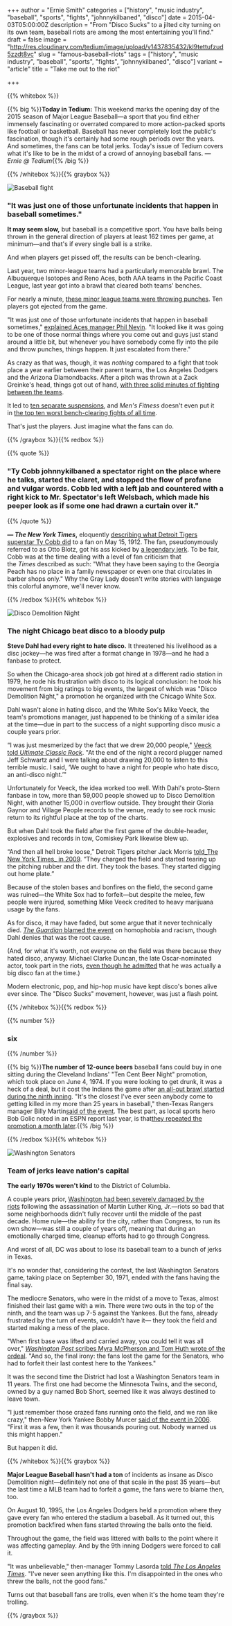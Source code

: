 +++
author = "Ernie Smith"
categories = ["history", "music industry", "baseball", "sports", "fights", "johnnykilbaned", "disco"]
date = 2015-04-03T05:00:00Z
description = "From \"Disco Sucks\" to a jilted city turning on its own team, baseball riots are among the most entertaining you'll find."
draft = false
image = "http://res.cloudinary.com/tedium/image/upload/v1437835432/kl9tettufzud5zzdt8vc"
slug = "famous-baseball-riots"
tags = ["history", "music industry", "baseball", "sports", "fights", "johnnykilbaned", "disco"]
variant = "article"
title = "Take me out to the riot"

+++

{{% whitebox %}}

{{% big %}}**Today in Tedium:** This weekend marks the opening day of the 2015 season of Major League Baseball—a sport that you find either immensely fascinating or overrated compared to more action-packed sports like football or basketball. Baseball has never completely lost the public's fascination, though it's certainly had some rough periods over the years. And sometimes, the fans can be total jerks. Today's issue of Tedium covers what it's like to be in the midst of a crowd of annoying baseball fans. _— Ernie @ Tedium_{{% /big %}}

{{% /whitebox %}}{{% graybox %}}

![Baseball fight](http://res.cloudinary.com/tedium/image/upload/v1437835170/fcint49geqkjkzp7xyaz.jpg)

### "It was just one of those unfortunate incidents that happen in baseball sometimes."

**It may seem slow,** but baseball is a competitive sport. You have balls being thrown in the general direction of players at least 162 times per game, at minimum—and that's if every single ball is a strike.

And when players get pissed off, the results can be bench-clearing.

Last year, two minor-league teams had a particularly memorable brawl. The Albuquerque Isotopes and Reno Aces, both AAA teams in the Pacific Coast League, last year got into a brawl that cleared both teams' benches.

For nearly a minute, [these minor league teams were throwing punches](https://www.youtube.com/watch?v=0ggbnSSMejI). Ten players got ejected from the game.

"It was just one of those unfortunate incidents that happen in baseball sometimes," [explained Aces manager Phil Nevin](http://ftw.usatoday.com/2014/07/minor-league-brawl). "It looked like it was going to be one of those normal things where you come out and guys just stand around a little bit, but whenever you have somebody come fly into the pile and throw punches, things happen. It just escalated from there."

As crazy as that was, though, it was _nothing_ compared to a fight that took place a year earlier between their parent teams, the Los Angeles Dodgers and the Arizona Diamondbacks. After a pitch was thrown at a Zack Greinke's head, things got out of hand, [with three solid minutes of fighting between the teams](https://www.youtube.com/watch?v=Pv2N0kK6zbw).

It led to [ten separate suspensions](http://espn.go.com/mlb/story/_/id/9387158/los-angeles-dodgers-arizona-diamondbacks-brawl-fallout-8-suspended-mlb), and _Men's Fitness_ doesn't even put it in [the top ten worst bench-clearing fights of all time](http://www.mensfitness.com/life/sports/baseball-brawls-10-most-memorable-bench-clearing-fights).

That's just the players. Just imagine what the fans can do.

{{% /graybox %}}{{% redbox %}}

{{% quote %}}
### "Ty Cobb johnnykilbaned a spectator right on the place where he talks, started the claret, and stopped the flow of profane and vulgar words. Cobb led with a left jab and countered with a right kick to Mr. Spectator's left Welsbach, which made his peeper look as if some one had drawn a curtain over it."
{{% /quote %}}

**— _The New York Times_,** eloquently [describing what Detroit Tigers superstar Ty Cobb did](http://timesmachine.nytimes.com/timesmachine/1912/05/16/100534791.html?pageNumber=12) to a fan on May 15, 1912. The fan, pseudonymously referred to as Otto Blotz, got his ass kicked by [a legendary jerk](http://freakonomics.com/2013/01/02/more-on-ty-cobb-from-his-biographers-son-2/). To be fair, Cobb was at the time dealing with a level of fan criticism that the _Times_ described as such: "What they have been saying to the Georgia Peach has no place in a family newspaper or even one that circulates in barber shops only." Why the Gray Lady doesn't write stories with language this colorful anymore, we'll never know.

{{% /redbox %}}{{% whitebox %}}

![Disco Demolition Night](http://res.cloudinary.com/tedium/image/upload/v1437835144/san8ss97bvasfkp9g77u.jpg)

### The night Chicago beat disco to a bloody pulp

**Steve Dahl had every right to hate disco.** It threatened his livelihood as a disc jockey—he was fired after a format change in 1978—and he had a fanbase to protect.

So when the Chicago-area shock job got hired at a different radio station in 1979, he rode his frustration with disco to its logical conclusion: he took his movement from big ratings to big events, the largest of which was "Disco Demolition Night," a promotion he organized with the Chicago White Sox.

Dahl wasn't alone in hating disco, and the White Sox's Mike Veeck, the team's promotions manager, just happened to be thinking of a similar idea at the time—due in part to the success of a night supporting disco music a couple years prior.

“I was just mesmerized by the fact that we drew 20,000 people," [Veeck told _Ultimate Classic Rock_](http://ultimateclassicrock.com/disco-demolition-night/). "At the end of the night a record plugger named Jeff Schwartz and I were talking about drawing 20,000 to listen to this terrible music. I said, ‘We ought to have a night for people who hate disco, an anti-disco night.’"

Unfortunately for Veeck, the idea worked too well. With Dahl's proto-Stern fanbase in tow, more than 59,000 people showed up to Disco Demolition Night, with another 15,000 in overflow outside. They brought their Gloria Gaynor and Village People records to the venue, ready to see rock music return to its rightful place at the top of the charts.

But when Dahl took the field after the first game of the double-header, explosives and records in tow, Comiskey Park likewise blew up.

“And then all hell broke loose,” Detroit Tigers pitcher Jack Morris [told_The New York Times_ in 2009](http://www.nytimes.com/2009/07/05/sports/baseball/05disco.html?_r=0). “They charged the field and started tearing up the pitching rubber and the dirt. They took the bases. They started digging out home plate.”

Because of the stolen bases and bonfires on the field, the second game was ruined—the White Sox had to forfeit—but despite the melee, few people were injured, something Mike Veeck credited to heavy marijuana usage by the fans.

As for disco, it may have faded, but some argue that it never technically died. [_The Guardian_ blamed the event](http://www.theguardian.com/music/musicblog/2009/jun/18/disco-sucks) on homophobia and racism, though Dahl denies that was the root cause.  
  
(And, for what it's worth, not everyone on the field was there because they hated disco, anyway. Michael Clarke Duncan, the late Oscar-nominated actor, took part in the riots, [even though he admitted](http://www.npr.org/blogs/thetwo-way/2012/09/03/160510564/green-mile-actor-michael-clarke-duncan-dies-at-54) that he was actually a big disco fan at the time.)

Modern electronic, pop, and hip-hop music have kept disco's bones alive ever since. The "Disco Sucks" movement, however, was just a flash point.

{{% /whitebox %}}{{% redbox %}}

{{% number %}}
### six
{{% /number %}}

{{% big %}}**The number of 12-ounce beers** baseball fans could buy in one sitting during the Cleveland Indians' "Ten Cent Beer Night" promotion, which took place on June 4, 1974. If you were looking to get drunk, it was a heck of a deal, but it cost the Indians the game after [an all-out brawl started during the ninth inning](http://www.sbnation.com/mlb/2014/6/4/5780624/10-cent-beer-night-photos-anniversary#4085499). "It's the closest I've ever seen anybody come to getting killed in my more than 25 years in baseball," then-Texas Rangers manager Billy Martin[said of the event](https://news.google.com/newspapers?id=MQg0AAAAIBAJ&sjid=HvgDAAAAIBAJ&pg=6260,6000743&hl=en). The best part, as local sports hero Bob Golic noted in an ESPN report last year, is that[they repeated the promotion a month later](http://espn.go.com/blog/dallas/texas-rangers/post/_/id/4911791/remember-10-cent-beer-night).{{% /big %}}

{{% /redbox %}}{{% whitebox %}}

![Washington Senators](http://res.cloudinary.com/tedium/image/upload/v1437835093/l1zuo1tq4dm1zgcybqht.jpg)

### Team of jerks leave nation's capital

**The early 1970s weren't kind** to the District of Columbia.

A couple years prior, [Washington had been severely damaged by the riots](http://www.washingtonian.com/articles/people/people-were-out-of-control-remembering-the-1968-riots/) following the assassination of Martin Luther King, Jr.—riots so bad that some neighborhoods didn't fully recover until the middle of the past decade. Home rule—the ability for the city, rather than Congress, to run its own show—was still a couple of years off, meaning that during an emotionally charged time, cleanup efforts had to go through Congress.

And worst of all, DC was about to lose its baseball team to a bunch of jerks in Texas.

It's no wonder that, considering the context, the last Washington Senators game, taking place on September 30, 1971, ended with the fans having the final say.

The mediocre Senators, who were in the midst of a move to Texas, almost finished their last game with a win. There were two outs in the top of the ninth, and the team was up 7-5 against the Yankees. But the fans, already frustrated by the turn of events, wouldn't have it— they took the field and started making a mess of the place.

"When first base was lifted and carried away, you could tell it was all over," [_Washington Post_ scribes Myra McPherson and Tom Huth wrote of the ordeal](http://www.washingtonpost.com/wp-srv/sports/redskins/history/rfk/articles/baseball.htm). "And so, the final irony: the fans lost the game for the Senators, who had to forfeit their last contest here to the Yankees."

It was the second time the District had lost a Washington Senators team in 11 years. The first one had become the Minnesota Twins, and the second, owned by a guy named Bob Short, seemed like it was always destined to leave town.

"I just remember those crazed fans running onto the field, and we ran like crazy," then-New York Yankee Bobby Murcer [said of the event in 2006](http://www.nytimes.com/2006/06/16/sports/baseball/16forfeit.html?fta=y). "First it was a few, then it was thousands pouring out. Nobody warned us this might happen."

But happen it did.

{{% /whitebox %}}{{% graybox %}}

**Major League Baseball hasn't had a ton** of incidents as insane as Disco Demolition night—definitely not one of that scale in the past 35 years—but the last time a MLB team had to forfeit a game, the fans were to blame then, too.

On August 10, 1995, the Los Angeles Dodgers held a promotion where they gave every fan who entered the stadium a baseball. As it turned out, this promotion backfired when fans started throwing the balls onto the field.

Throughout the game, the field was littered with balls to the point where it was affecting gameplay. And by the 9th inning Dodgers were forced to call it.

"It was unbelievable," then-manager Tommy Lasorda [told _The Los Angeles Times_](http://articles.latimes.com/1995-08-11/sports/sp-34067_1_baseball-fans). "I've never seen anything like this. I'm disappointed in the ones who threw the balls, not the good fans."

Turns out that baseball fans are trolls, even when it's the home team they're trolling.

{{% /graybox %}}
